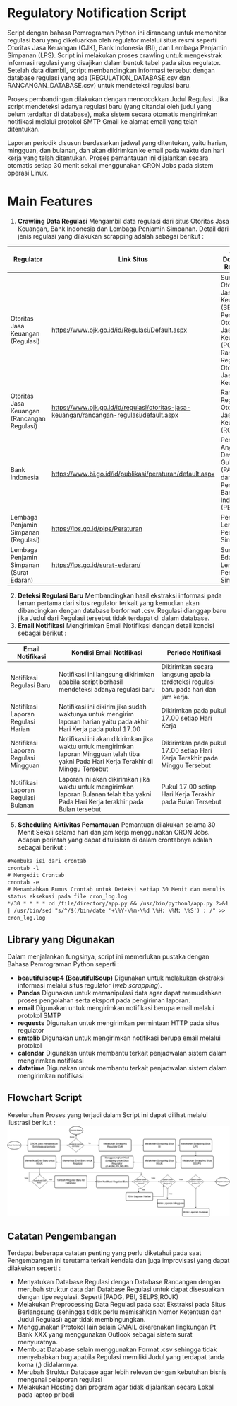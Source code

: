 # Regulatory Notification Script

Script  dengan bahasa Pemrograman Python ini dirancang untuk memonitor regulasi baru yang dikeluarkan oleh regulator melalui situs resmi seperti Otoritas Jasa Keuangan (OJK), Bank Indonesia (BI), dan Lembaga Penjamin Simpanan (LPS). Script ini melakukan proses crawling untuk mengekstrak informasi regulasi yang disajikan dalam bentuk tabel pada situs regulator. Setelah data diambil, script membandingkan informasi tersebut dengan database regulasi yang ada (REGULATION_DATABASE.csv dan RANCANGAN_DATABASE.csv) untuk mendeteksi regulasi baru.

Proses pembandingan dilakukan dengan mencocokkan Judul Regulasi. Jika script mendeteksi adanya regulasi baru (yang ditandai oleh judul yang belum terdaftar di database), maka sistem secara otomatis mengirimkan notifikasi melalui protokol SMTP Gmail ke alamat email yang telah ditentukan.

Laporan periodik disusun berdasarkan jadwal yang ditentukan, yaitu harian, mingguan, dan bulanan, dan akan dikirimkan ke email pada waktu dan hari kerja yang telah ditentukan. Proses pemantauan ini dijalankan secara otomatis setiap 30 menit sekali menggunakan CRON Jobs pada sistem operasi Linux.

# Main Features

 1. **Crawling Data Regulasi**
 Mengambil data regulasi dari situs Otoritas Jasa Keuangan, Bank Indonesia dan Lembaga Penjamin Simpanan. Detail dari jenis regulasi yang dilakukan scrapping adalah sebagai berikut :

|Regulator                |Link Situs                         |Jenis Dokumen Regulasi                 |
|----------------|-------------------------------|------------------------------|
|Otoritas Jasa Keuangan (Regulasi)|https://www.ojk.go.id/id/Regulasi/Default.aspx            |Surat Otoritas Jasa Keuangan (SEOJK), Peraturan Otoritas Jasa Keuangan (POJK), Rancangan Regulasi Otoritas Jasa Keuangan            |
|Otoritas Jasa Keuangan (Rancangan Regulasi)          |https://www.ojk.go.id/id/regulasi/otoritas-jasa-keuangan/rancangan-regulasi/default.aspx            |Rancangan Regulasi Otoritas Jasa Keuangan (ROJK)            |
|Bank Indonesia          |https://www.bi.go.id/id/publikasi/peraturan/default.aspx            |Peraturan Anggota Dewan Gubernur (PADG) dan Peraturan Bank Indonesia (PBI)            |
|Lembaga Penjamin Simpanan (Regulasi)          |https://lps.go.id/plps/Peraturan |Peraturan Lembaga Penjamin Simpanan
|Lembaga Penjamin Simpanan (Surat Edaran)          |https://lps.go.id/surat-edaran/ |Surat Edaran Lembaga Penjamin Simpanan

 2. **Deteksi Regulasi Baru**
 Membandingkan hasil ekstraksi informasi pada laman pertama dari situs regulator terkait yang kemudian akan dibandingkan dengan database berformat .csv. Regulasi dianggap baru jika Judul dari Regulasi tersebut tidak terdapat di dalam database. 
 3. **Email Notifikasi**
 Mengirimkan Email Notifikasi dengan detail kondisi sebagai berikut : 

|Email Notifikasi                |Kondisi Email Notifikasi                         |Periode Notifikasi                 |
|----------------|-------------------------------|------------------------------|
|Notifikasi Regulasi Baru| Notifikasi ini langsung dikirimkan apabila script berhasil mendeteksi adanya regulasi baru          |Dikirimkan secara langsung apabila terdeteksi regulasi baru pada hari dan jam kerja.           |
|Notifikasi Laporan Regulasi Harian         |Notifikasi ini dikirim jika sudah waktunya untuk mengirim laporan harian yaitu pada akhir Hari Kerja pada pukul 17.00          | Dikirimkan pada pukul 17.00 setiap Hari Kerja           |
|Notifikasi Laporan Regulasi Mingguan          |Notifikasi ini akan dikirimkan jika waktu untuk mengirimkan laporan Mingguan telah tiba yakni Pada Hari Kerja Terakhir di Minggu Tersebut           |Dikirimkan pada pukul 17.00 setiap Hari Kerja Terakhir pada Minggu Tersebut            |
|Notifikasi Laporan Regulasi Bulanan         |Laporan ini akan dikirimkan jika waktu untuk mengirimkan laporan Bulanan telah tiba yakni Pada Hari Kerja terakhir pada Bulan tersebut |Pukul 17.00 setiap Hari Kerja Terakhir pada Bulan Tersebut

 5. **Scheduling Aktivitas Pemantauan**
 Pemantuan dilakukan selama 30 Menit Sekali selama hari dan jam kerja menggunakan CRON Jobs. Adapun perintah yang dapat dituliskan di dalam crontabnya adalah sebagai berikut : 
 ```
 #Membuka isi dari crontab 
 crontab -l 
 # Mengedit Crontab
 crontab -e
 # Menambahkan Rumus Crontab untuk Deteksi setiap 30 Menit dan menulis status eksekusi pada file cron_log.log
 */30 * * * * cd /file/directory/app.py && /usr/bin/python3/app.py 2>&1 | /usr/bin/sed "s/^/$(/bin/date '+\%Y-\%m-\%d \%H: \%M: \%S') : /" >> cron_log.log
```
 

## Library yang Digunakan

Dalam menjalankan fungsinya, script ini memerlukan pustaka dengan Bahasa Pemrograman Python seperti : 

 - **beautifulsoup4 (BeautifulSoup)** 
 Digunakan untuk melakukan ekstraksi informasi melalui situs regulator (*web scrapping*).
 - **Pandas**
 Digunakan untuk memanipulasi data agar dapat memudahkan proses pengolahan serta eksport pada pengiriman laporan.
 - **email**
 Digunakan untuk mengirimkan notifikasi berupa email melalui protokol SMTP 
 - **requests**
 Digunakan untuk mengirimkan permintaan HTTP pada situs regulator
 - **smtplib**
 Digunakan untuk mengirimkan notifikasi berupa email melalui protokol
 - **calendar**
 Digunakan untuk membantu terkait penjadwalan sistem dalam mengirimkan notifikasi 
 - **datetime**
 Digunakan untuk membantu terkait penjadwalan sistem dalam mengirimkan notifikasi

## Flowchart Script

Keseluruhan Proses yang terjadi dalam Script ini dapat dilihat melalui ilustrasi berikut : 
![Flowchart Script](https://github.com/ReyhanDwiPrasetyo/Web_Scrapping_V2/blob/main/Flowchart.png)

## Catatan Pengembangan

Terdapat beberapa catatan penting yang perlu diketahui pada saat Pengembangan ini terutama terkait kendala dan juga improvisasi yang dapat dilakukan seperti : 

 - Menyatukan Database Regulasi dengan Database Rancangan dengan merubah struktur data dari Database Regulasi untuk dapat disesuaikan dengan tipe regulasi. Seperti (PADG, PBI, SELPS,ROJK)
 - Melakukan Preprocessing Data Regulasi pada saat Ekstraksi pada Situs Berlangsung (sehingga tidak perlu memisahkan Nomor Ketentuan dan Judul Regulasi) agar tidak membingungkan.
 - Menggunakan Protokol lain selain GMAIL dikarenakan lingkungan Pt Bank XXX yang menggunakan Outlook sebagai sistem surat menyuratnya.
 - Membuat Database selain menggunakan Format .csv sehingga tidak menyebabkan bug apabila Regulasi memiliki Judul yang terdapat tanda koma (,) didalamnya. 
 - Merubah Struktur Database agar lebih relevan dengan kebutuhan bisnis mengenai pelaporan regulasi 
 - Melakukan Hosting dari program agar tidak dijalankan secara Lokal pada laptop pribadi
